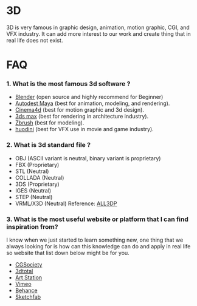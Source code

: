 
# 3D

3D is very famous in graphic design, animation, motion graphic, CGI, and VFX industry. It can add more interest to our work and create thing that in real life does not exist.

# FAQ 
### 1. What is the most famous 3d software ?
-  [Blender](asd) (open source and highly recommend for Beginner)
-  [Autodest Maya]() (best for animation, modeling, and rendering).
-  [Cinema4d]() (best for motion graphic and 3d design).
-  [3ds max]() (best for rendering in architecture industry).
-  [Zbrush]() (best for modeling).
-  [huodini]() (best for VFX use in movie and game industry).

### 2. What is 3d standard file ?
- OBJ (ASCII variant is neutral, binary variant is proprietary)
- FBX (Proprietary)
- STL (Neutral)
- COLLADA (Neutral)
- 3DS (Proprietary)
- IGES (Neutral)
- STEP (Neutral)
- VRML/X3D (Neutral)
Reference: [ALL3DP](https://all3dp.com/3d-file-format-3d-files-3d-printer-3d-cad-vrml-stl-obj/)

### 3. What is the most useful website or platform that I can find inspiration from?
I know when we just started to learn something new, one thing that we always looking for is how can this knowledge can do and apply in real life so website that list down below might be for you.

- [CGSociety](https://cgsociety.org/)
- [3dtotal](https://3dtotal.com/)
- [Art Station](https://www.artstation.com/?sort_by=community)
- [Vimeo](https://vimeo.com/)
- [Behance](https://www.behance.net/)
- [Sketchfab](https://sketchfab.com/)

